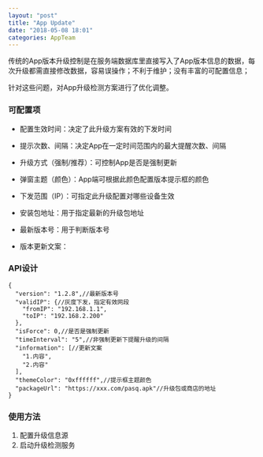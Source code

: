 ```yaml
---
layout: "post"
title: "App Update"
date: "2018-05-08 18:01"
categories: AppTeam
---
```


传统的App版本升级控制是在服务端数据库里直接写入了App版本信息的数据，每次升级都需直接修改数据，容易误操作；不利于维护；没有丰富的可配置信息；

针对这些问题，对App升级检测方案进行了优化调整。

### 可配置项

- 配置生效时间：决定了此升级方案有效的下发时间

- 提示次数、间隔：决定App在一定时间范围内的最大提醒次数、间隔

- 升级方式（强制/推荐）：可控制App是否是强制更新

- 弹窗主题（颜色）：App端可根据此颜色配置版本提示框的颜色

- 下发范围（IP）：可指定此升级配置对哪些设备生效

- 安装包地址：用于指定最新的升级包地址

- 最新版本号：用于判断版本号

- 版本更新文案：

<!-- more -->

### API设计

```
{
  "version": "1.2.8",//最新版本号
  "validIP": {//灰度下发，指定有效网段
    "fromIP": "192.168.1.1",
    "toIP": "192.168.2.200"
  },
  "isForce": 0,//是否是强制更新
  "timeInterval": "5",//非强制更新下提醒升级的间隔
  "information": [//更新文案
    "1.内容",
    "2.内容"
  ],
  "themeColor": "0xffffff",//提示框主题颜色
  "packageUrl": "https://xxx.com/pasq.apk"//升级包或商店的地址
}
```

### 使用方法

  1. 配置升级信息源
  2. 启动升级检测服务
